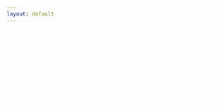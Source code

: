 ```yaml
---
layout: default
---
```


<h1> <span style="color:white">Menace Digital Notebook</span> </h1>
<body text="#ffffff" link="#ff0000" vlink="#ff0000" alink="#ff0000">
<h2> Welcome to our Digital Notebook! </h2>
<p> This is just the home page, Notebook entries can be found in Directory page and team profiles will be in the About Page </p>

